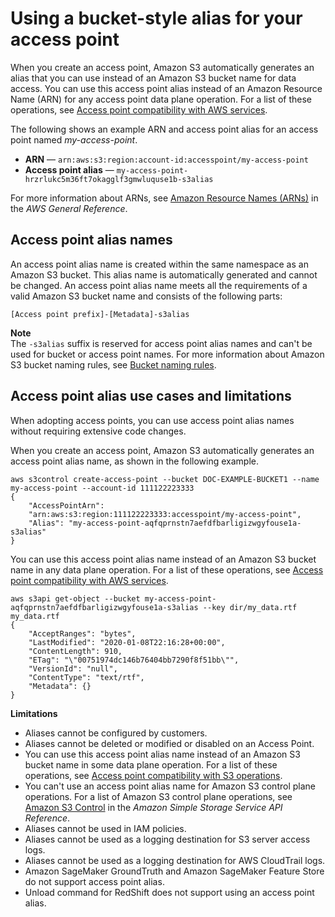 # Using a bucket\-style alias for your access point<a name="access-points-alias"></a>

When you create an access point, Amazon S3 automatically generates an alias that you can use instead of an Amazon S3 bucket name for data access\. You can use this access point alias instead of an Amazon Resource Name \(ARN\) for any access point data plane operation\. For a list of these operations, see [Access point compatibility with AWS services](access-points-usage-examples.md#access-points-service-api-support)\.

The following shows an example ARN and access point alias for an access point named *my\-access\-point*\.
+ **ARN** — `arn:aws:s3:region:account-id:accesspoint/my-access-point`
+ **Access point alias** — `my-access-point-hrzrlukc5m36ft7okagglf3gmwluquse1b-s3alias`

For more information about ARNs, see [Amazon Resource Names \(ARNs\)](https://docs.aws.amazon.com/general/latest/gr/aws-arns-and-namespaces.html) in the *AWS General Reference*\.

## Access point alias names<a name="access-points-alias-name"></a>

An access point alias name is created within the same namespace as an Amazon S3 bucket\. This alias name is automatically generated and cannot be changed\. An access point alias name meets all the requirements of a valid Amazon S3 bucket name and consists of the following parts:

`[Access point prefix]-[Metadata]-s3alias`

**Note**  
The `-s3alias` suffix is reserved for access point alias names and can't be used for bucket or access point names\. For more information about Amazon S3 bucket naming rules, see [Bucket naming rules](bucketnamingrules.md)\.

## Access point alias use cases and limitations<a name="access-points-alias-use-case"></a>

When adopting access points, you can use access point alias names without requiring extensive code changes\.

When you create an access point, Amazon S3 automatically generates an access point alias name, as shown in the following example\.

```
aws s3control create-access-point --bucket DOC-EXAMPLE-BUCKET1 --name my-access-point --account-id 111122223333
{
    "AccessPointArn":
    "arn:aws:s3:region:111122223333:accesspoint/my-access-point",
    "Alias": "my-access-point-aqfqprnstn7aefdfbarligizwgyfouse1a-s3alias"
}
```

You can use this access point alias name instead of an Amazon S3 bucket name in any data plane operation\. For a list of these operations, see [Access point compatibility with AWS services](access-points-usage-examples.md#access-points-service-api-support)\.

```
aws s3api get-object --bucket my-access-point-aqfqprnstn7aefdfbarligizwgyfouse1a-s3alias --key dir/my_data.rtf my_data.rtf
{
    "AcceptRanges": "bytes",
    "LastModified": "2020-01-08T22:16:28+00:00",
    "ContentLength": 910,
    "ETag": "\"00751974dc146b76404bb7290f8f51bb\"",
    "VersionId": "null",
    "ContentType": "text/rtf",
    "Metadata": {}
}
```

**Limitations**
+ Aliases cannot be configured by customers\.
+ Aliases cannot be deleted or modified or disabled on an Access Point\.
+ You can use this access point alias name instead of an Amazon S3 bucket name in some data plane operation\. For a list of these operations, see [Access point compatibility with S3 operations](access-points-usage-examples.md#access-points-operations-support)\.
+ You can't use an access point alias name for Amazon S3 control plane operations\. For a list of Amazon S3 control plane operations, see [Amazon S3 Control](https://docs.aws.amazon.com/AmazonS3/latest/API/API_Operations_AWS_S3_Control.html) in the *Amazon Simple Storage Service API Reference*\.
+ Aliases cannot be used in IAM policies\.
+ Aliases cannot be used as a logging destination for S3 server access logs\.
+ Aliases cannot be used as a logging destination for AWS CloudTrail logs\.
+ Amazon SageMaker GroundTruth and Amazon SageMaker Feature Store do not support access point alias\.
+ Unload command for RedShift does not support using an access point alias\.